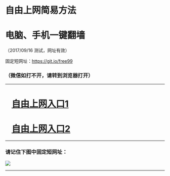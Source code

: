 ﻿# 自由上网简易方法

# 电脑、手机一键翻墙

（2017/09/16 测试，网址有效）

固定短网址：https://git.io/free99

### （微信如打不开，请转到浏览器打开）


***





# &nbsp;&nbsp; <a href="http://ft680315701.fwq-tz1003.online/fwqtz01.html?t=091600114301 " target="_blank">自由上网入口1</a>
# &nbsp;&nbsp; <a href="http://ft1163614246.fwq-tz1004.online/fwqtz02.html?t=091600110291 " target="_blank">自由上网入口2</a>
***

### 请记住下图中固定短网址：

<img src="https://s3-us-west-2.amazonaws.com/fwq-1001/yjfq-20170905okok.png" /> 


***


